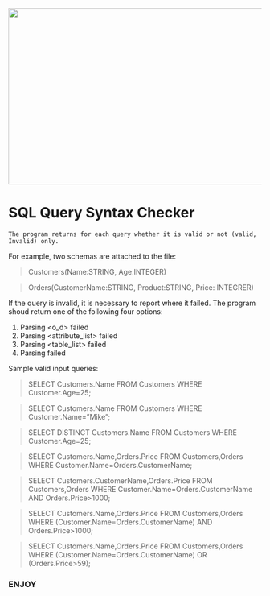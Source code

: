 
<img src="https://banner2.cleanpng.com/20180705/yke/kisspng-sql-database-computer-icons-download-sql-icon-5b3ed4c9cc9013.8225606715308443618379.jpg" width="600" height="350">

# SQL Query Syntax Checker


```
The program returns for each query whether it is valid or not (valid, Invalid) only.
```

For example, two schemas are attached to the file:

> Customers(Name:STRING, Age:INTEGER)

> Orders(CustomerName:STRING, Product:STRING, Price: INTEGRER)


If the query is invalid, it is necessary to report where it failed.
The program shoud return one of the following four options:
1. Parsing <o_d> failed
2. Parsing <attribute_list> failed
3. Parsing <table_list> failed
4. Parsing <condition> failed


Sample valid input queries:

> SELECT Customers.Name FROM Customers WHERE Customer.Age=25;

> SELECT Customers.Name FROM Customers WHERE Customer.Name=”Mike”;

> SELECT DISTINCT Customers.Name FROM Customers WHERE Customer.Age=25;

> SELECT Customers.Name,Orders.Price FROM Customers,Orders WHERE Customer.Name=Orders.CustomerName;

> SELECT Customers.CustomerName,Orders.Price FROM Customers,Orders WHERE Customer.Name=Orders.CustomerName AND Orders.Price>1000;

> SELECT Customers.Name,Orders.Price FROM Customers,Orders WHERE (Customer.Name=Orders.CustomerName) AND Orders.Price>1000;

> SELECT Customers.Name,Orders.Price FROM Customers,Orders WHERE (Customer.Name=Orders.CustomerName) OR (Orders.Price>59);

### ENJOY
